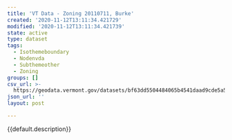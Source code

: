 ```yaml
---
title: 'VT Data - Zoning 20110711, Burke'
created: '2020-11-12T13:11:34.421729'
modified: '2020-11-12T13:11:34.421739'
state: active
type: dataset
tags:
  - Isothemeboundary
  - Nodenvda
  - Subthemeother
  - Zoning
groups: []
csv_url: >-
  https://geodata.vermont.gov/datasets/bf63dd5504484065b4541daad9cde5a5_0.csv?outSR=%7B%22latestWkid%22%3A3857%2C%22wkid%22%3A102100%7D
json_url: ''
layout: post

---
```

{{default.description}}
